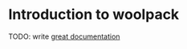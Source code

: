 # Introduction to woolpack

TODO: write [great documentation](http://jacobian.org/writing/what-to-write/)
